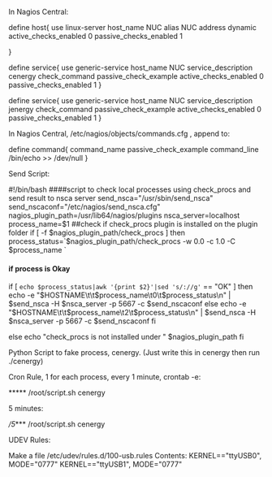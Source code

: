 In Nagios Central:
 
define host{
      use linux-server
      host_name NUC
      alias NUC
      address dynamic
      active_checks_enabled 0
      passive_checks_enabled 1
 
 
}
 
define service{
      use generic-service
      host_name NUC
      service_description cenergy
      check_command passive_check_example
      active_checks_enabled 0
      passive_checks_enabled 1
}
 
define service{
      use generic-service
      host_name NUC
      service_description jenergy
      check_command passive_check_example
      active_checks_enabled 0
      passive_checks_enabled 1
}
 
In Nagios Central, /etc/nagios/objects/commands.cfg
, append to:
 
define command{
	command_name passive_check_example
	command_line /bin/echo >> /dev/null
	} 
 
Send Script:
 
#!/bin/bash
####script to check local processes using check_procs and send result to nsca server
send_nsca="/usr/sbin/send_nsca"
send_nscaconf="/etc/nagios/send_nsca.cfg"
nagios_plugin_path=/usr/lib64/nagios/plugins
nsca_server=localhost
process_name=$1
##check if check_procs plugin is installed on the plugin folder
if [ -f $nagios_plugin_path/check_procs ]
then
process_status=`$nagios_plugin_path/check_procs -w 0.0 -c 1.0 -C $process_name `
#### if process is Okay
if [ `echo $process_status|awk '{print $2}'|sed 's/://g'` == "OK" ]
then
echo -e "$HOSTNAME\t\t$process_name\t0\t$process_status\n" | $send_nsca -H $nsca_server -p 5667 -c $send_nscaconf
else
echo -e "$HOSTNAME\t\t$process_name\t2\t$process_status\n" | $send_nsca -H $nsca_server -p 5667 -c $send_nscaconf
fi
 
else
echo "check_procs is not installed under " $nagios_plugin_path
fi
 
Python Script to fake process, cenergy. (Just write this in cenergy then run ./cenergy)
 
Cron Rule, 1 for each process, every 1 minute, crontab -e:
 
***** /root/script.sh cenergy
 
5 minutes:
 
*/5**** /root/script.sh cenergy

UDEV Rules:

Make a file /etc/udev/rules.d/100-usb.rules
 Contents:
KERNEL=="ttyUSB0", MODE="0777"
KERNEL=="ttyUSB1", MODE="0777"
